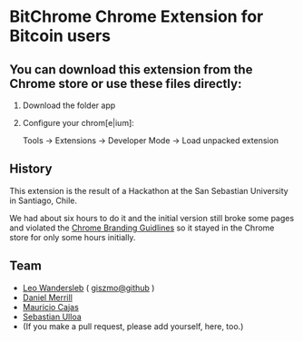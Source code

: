 
BitChrome Chrome Extension for Bitcoin users
============================================

You can download this extension from the Chrome store or use these files directly:
----------------------------------------------------------------------------------

1. Download the folder app

1. Configure your chrom\[e|ium\]:

    Tools -> Extensions -> Developer Mode -> Load unpacked extension

History
-------

This extension is the result of a Hackathon at the San Sebastian University in
Santiago, Chile.

We had about six hours to do it and the initial version still broke some pages
and violated the [Chrome Branding Guidlines](https://developer.chrome.com/webstore/branding#logos) so it stayed in the Chrome store for only some hours initially.

Team
----

* [Leo Wandersleb](http://www.linkedin.com/pub/leo-wandersleb/45/55/669) ( [giszmo@github](https://github.com/Giszmo) )
* [Daniel Merrill](https://github.com/dmerrill6)
* [Mauricio Cajas](https://github.com/desarrollolibre)
* [Sebastian Ulloa](https://github.com/seba.ulloa)
* (If you make a pull request, please add yourself, here, too.)

